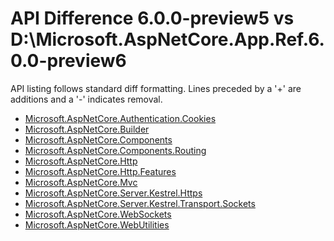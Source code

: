# API Difference 6.0.0-preview5 vs D:\Microsoft.AspNetCore.App.Ref.6.0.0-preview6

API listing follows standard diff formatting. Lines preceded by a '+' are
additions and a '-' indicates removal.

* [Microsoft.AspNetCore.Authentication.Cookies](6.0-preview_Microsoft.AspNetCore.Authentication.Cookies.md)
* [Microsoft.AspNetCore.Builder](6.0-preview_Microsoft.AspNetCore.Builder.md)
* [Microsoft.AspNetCore.Components](6.0-preview_Microsoft.AspNetCore.Components.md)
* [Microsoft.AspNetCore.Components.Routing](6.0-preview_Microsoft.AspNetCore.Components.Routing.md)
* [Microsoft.AspNetCore.Http](6.0-preview_Microsoft.AspNetCore.Http.md)
* [Microsoft.AspNetCore.Http.Features](6.0-preview_Microsoft.AspNetCore.Http.Features.md)
* [Microsoft.AspNetCore.Mvc](6.0-preview_Microsoft.AspNetCore.Mvc.md)
* [Microsoft.AspNetCore.Server.Kestrel.Https](6.0-preview_Microsoft.AspNetCore.Server.Kestrel.Https.md)
* [Microsoft.AspNetCore.Server.Kestrel.Transport.Sockets](6.0-preview_Microsoft.AspNetCore.Server.Kestrel.Transport.Sockets.md)
* [Microsoft.AspNetCore.WebSockets](6.0-preview_Microsoft.AspNetCore.WebSockets.md)
* [Microsoft.AspNetCore.WebUtilities](6.0-preview_Microsoft.AspNetCore.WebUtilities.md)
